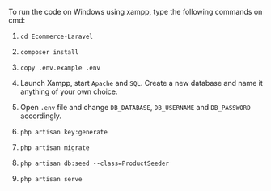 To run the code on Windows using xampp, type the following commands on cmd:  

1. `cd Ecommerce-Laravel`  

2. `composer install`  

3. `copy .env.example .env`  

4. Launch Xampp, start `Apache` and `SQL`. Create a new database and name it anything of your own choice.  

5. Open `.env` file and change `DB_DATABASE`, `DB_USERNAME` and `DB_PASSWORD` accordingly.  

6. `php artisan key:generate`  

7. `php artisan migrate`  

8. `php artisan db:seed --class=ProductSeeder`  

9. `php artisan serve`
